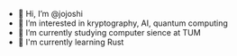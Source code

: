 - 👋 Hi, I’m @jojoshi
- 👀 I’m interested in kryptography, AI, quantum computing
- 🧢 I’m currently studying computer sience at TUM
- 🦀 I'm currently learning Rust
